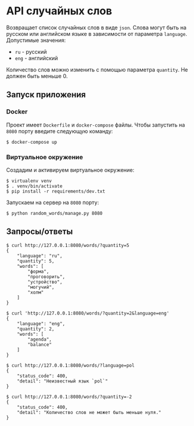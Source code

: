 # API случайных слов

Возвращает список случайных слов в виде `json`.
Слова могут быть на русском или английском языке в зависимости от параметра `language`. Допустимые значения:

- `ru` - русский
- `eng` - английский

Количество слов можно изменить с помощью параметра `quantity`. Не должен быть меньше 0.

## Запуск приложения

### Docker

Проект имеет `Dockerfile` и `docker-compose` файлы. Чтобы запустить на `8080` порту введите следующую команду:

```
$ docker-compose up
```

### Виртуальное окружение
Создадим и активируем виртуальное окружение:
```
$ virtualenv venv
$ . venv/bin/activate
$ pip install -r requirements/dev.txt
```
Запускаем на сервер на `8080` порту:
```
$ python random_words/manage.py 8080
```
## Запросы/ответы
```
$ curl http://127.0.0.1:8080/words/?quantity=5
{
    "language": "ru",
    "quantity": 5,
    "words": [
        "форма",
        "проговорить",
        "устройство",
        "могучий",
        "холм"
    ]
}
```

```
$ curl 'http://127.0.0.1:8080/words/?quantity=2&language=eng'
{
    "language": "eng",
    "quantity": 2,
    "words": [
        "agenda",
        "balance"
    ]
}
```

```
$ curl http://127.0.0.1:8080/words/?language=pol
{
    "status_code": 400,
    "detail": "Неизвестный язык `pol`"
}
```

```
$ curl http://127.0.0.1:8080/words/?quantity=-2
{
    "status_code": 400,
    "detail": "Количество слов не может быть меньше нуля."
}
```
